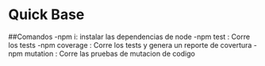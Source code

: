 # Quick Base 

##Comandos
    -npm i: instalar las dependencias de node 
    -npm test : Corre los tests
    -npm coverage : Corre los tests y genera un reporte de covertura
    -npm mutation : Corre las pruebas de mutacion de codigo
